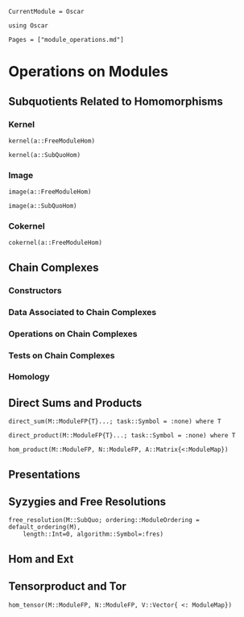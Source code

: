```@meta
CurrentModule = Oscar
```

```@setup oscar
using Oscar
```

```@contents
Pages = ["module_operations.md"]
```

# Operations on Modules

## Subquotients Related to Homomorphisms

### Kernel

```@docs
kernel(a::FreeModuleHom)
```

```@docs
kernel(a::SubQuoHom)
```


### Image

```@docs
image(a::FreeModuleHom)
```

```@docs
image(a::SubQuoHom)
```

### Cokernel

```@docs
cokernel(a::FreeModuleHom) 
```

## Chain Complexes

### Constructors

### Data Associated to Chain Complexes

### Operations on Chain Complexes

### Tests on Chain Complexes

### Homology


## Direct Sums and Products

```@docs
direct_sum(M::ModuleFP{T}...; task::Symbol = :none) where T
```

```@docs
direct_product(M::ModuleFP{T}...; task::Symbol = :none) where T
```

```@docs
hom_product(M::ModuleFP, N::ModuleFP, A::Matrix{<:ModuleMap})
```

## Presentations


## Syzygies and Free Resolutions

```@docs
free_resolution(M::SubQuo; ordering::ModuleOrdering = default_ordering(M),
    length::Int=0, algorithm::Symbol=:fres)
```


## Hom and Ext



## Tensorproduct and Tor

```@docs
hom_tensor(M::ModuleFP, N::ModuleFP, V::Vector{ <: ModuleMap})
```
